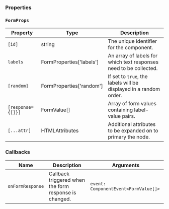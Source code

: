 ### Properties

### `FormProps`

| Property          | Type                            | Description                                                       |
| ----------------- | ------------------------------- | ----------------------------------------------------------------- |
| `[id]`            | string                          | The unique identifier for the component.                          |
| `labels`          | FormProperties['labels']        | An array of labels for which text responses need to be collected. |
| `[random]`        | FormProperties['random']        | If set to `true`, the labels will be displayed in a random order. |
| `[response={[]}]` | FormValue[]                     | Array of form values containing label-value pairs.                |
| `[...attr] `      | HTMLAttributes<HTMLFormElement> | Additional attributes to be expanded on to primary the node.      |

### Callbacks

| Name             | Description                                           | Arguments                            |
| ---------------- | ----------------------------------------------------- | ------------------------------------ |
| `onFormResponse` | Callback triggered when the form response is changed. | `event: ComponentEvent<FormValue[]>` |
